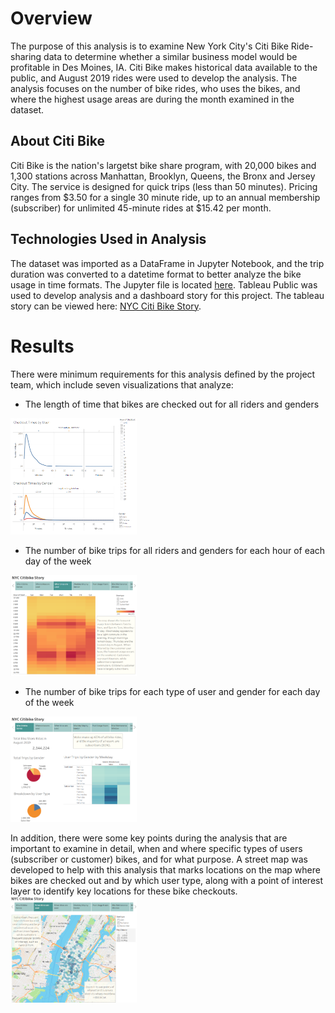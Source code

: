 # Overview
The purpose of this analysis is to examine New York City's Citi Bike Ride-sharing data to determine whether a similar business model would be profitable in Des Moines, IA. Citi Bike makes historical data available to the public, and August 2019 rides were used to develop the analysis. The analysis focuses on the number of bike rides, who uses the bikes, and where the highest usage areas are during the month examined in the dataset.

## About Citi Bike
Citi Bike is the nation's largetst bike share program, with 20,000 bikes and 1,300 stations across Manhattan, Brooklyn, Queens, the Bronx and Jersey City. The service is designed for quick trips (less than 50 minutes). Pricing ranges from $3.50 for a single 30 minute ride, up to an annual membership (subscriber) for unlimited 45-minute rides at $15.42 per month.

## Technologies Used in Analysis
The dataset was imported as a DataFrame in Jupyter Notebook, and the trip duration was converted to a datetime format to better analyze the bike usage in time formats. The Jupyter file is located <a href="NYC_Citibike_Challenge.ipynb">here</a>. Tableau Public was used to develop analysis and a dashboard story for this project. The tableau story can be viewed here: <a href="https://public.tableau.com/app/profile/teresa.l.wehmeier/viz/NYCCitiBike-SharingChallenge/NYCCitibikeStory?publish=yes">NYC Citi Bike Story</a>.

# Results
There were minimum requirements for this analysis defined by the project team, which include seven visualizations that analyze:
- The length of time that bikes are checked out for all riders and genders
<img src="Images/nyc_citibike_story_checkout_times.png" width="40%" height="20%">

- The number of bike trips for all riders and genders for each hour of each day of the week
<img src="Images/nyc_citibike_story_when.png" width="40%" height="20%">

- The number of bike trips for each type of user and gender for each day of the week
<img src="Images/nyc_citibike_story_who_served.png" width="40%" height="20%">

In addition, there were some key points during the analysis that are important to examine in detail, when and where specific types of users (subscriber or customer) bikes, and for what purpose. A street map was developed to help with this analysis that marks locations on the map where bikes are checked out and by which user type, along with a point of interest layer to identify key locations for these bike checkouts.
<img src="Images/nyc_citibike_story_where.png" width="40%" height="20%">


